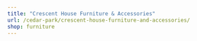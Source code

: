 ```yaml
---
title: "Crescent House Furniture & Accessories"
url: /cedar-park/crescent-house-furniture-and-accessories/
shop: furniture
---
```

